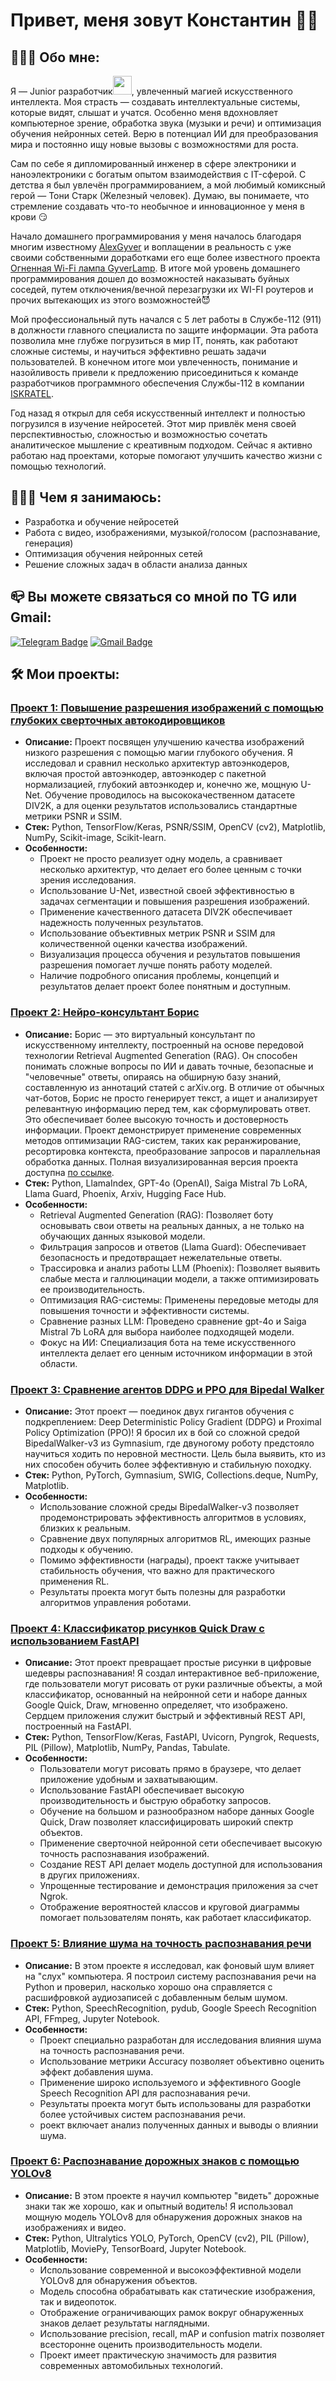 
# Привет, меня зовут Константин ✌🏻

## 👨🏻‍💻 Обо мне:

Я — Junior разработчик<img src="https://media.giphy.com/media/WUlplcMpOCEmTGBtBW/giphy.gif" width="30px">, увлеченный магией искусственного интеллекта. Моя страсть — создавать интеллектуальные системы, которые видят, слышат и учатся. Особенно меня вдохновляет компьютерное зрение, обработка звука (музыки и речи) и оптимизация обучения нейронных сетей.  Верю в потенциал ИИ для преобразования мира и постоянно ищу новые вызовы с возможностями для роста.

Сам по себе я дипломированный инженер в сфере электроники и наноэлектроники с богатым опытом взаимодействия с IT-сферой. С детства я был увлечён программированием, а мой любимый комиксный герой — Тони Старк (Железный человек). Думаю, вы понимаете, что стремление создавать что-то необычное и инновационное у меня в крови 😏

Начало домашнего программирования у меня началось благодаря многим известному [AlexGyver](https://github.com/AlexGyver) и воплащении в реальность с уже своими собственными доработками его еще более известного проекта [Огненная Wi-Fi лампа GyverLamp](https://alexgyver.ru/gyverlamp/?ysclid=m6exttd3kf258282177). В итоге мой уровень домашнего программирования дошел до возможностей наказывать буйных соседей, путем отключения/вечной перезагрузки их WI-FI роутеров и прочих вытекающих из этого возможностей😈  

Мой профессиональный путь начался с 5 лет работы в Службе-112 (911) в должности главного специалиста по защите информации. Эта работа позволила мне глубже погрузиться в мир IT, понять, как работают сложные системы, и научиться эффективно решать задачи пользователей. В конечном итоге мои увлеченность, понимание и назойливость привели к предложению присоединиться к команде разработчиков программного обеспечения Службы-112 в компании [ISKRATEL](https://iskratechno.ru/).

Год назад я открыл для себя искусственный интеллект и полностью погрузился в изучение нейросетей. Этот мир привлёк меня своей перспективностью, сложностью и возможностью сочетать аналитическое мышление с креативным подходом. Сейчас я активно работаю над проектами, которые помогают улучшить качество жизни с помощью технологий.

## 🧑🏻‍🔧 Чем я занимаюсь:
- Разработка и обучение нейросетей
- Работа с видео, изображениями, музыкой/голосом (распознавание, генерация)
- Оптимизация обучения нейронных сетей
- Решение сложных задач в области анализа данных

## 📪 Вы можете связаться со мной по TG или Gmail: 
[![Telegram Badge](https://img.shields.io/badge/-sivko_konstantin-blue?style=flat&logo=Telegram&logoColor=white)](https://t.me/sivko_konstantin) 
[![Gmail Badge](https://img.shields.io/badge/-Gmail-red?style=flat&logo=Gmail&logoColor=white)](mailto:kostique23@gmail.com)

## 🛠️ Мои проекты:
### [Проект 1: Повышение разрешения изображений с помощью глубоких сверточных автокодировщиков](https://github.com/kostique23/Image-Super-Resolution-using-Deep-Convolutional-Autoencoders)
- **Описание:** Проект посвящен улучшению качества изображений низкого разрешения с помощью магии глубокого обучения. Я исследовал и сравнил несколько архитектур автоэнкодеров, включая простой автоэнкодер, автоэнкодер с пакетной нормализацией, глубокий автоэнкодер и, конечно же, мощную U-Net. Обучение проводилось на высококачественном датасете DIV2K, а для оценки результатов использовались стандартные метрики PSNR и SSIM. 
- **Стек:** Python, TensorFlow/Keras, PSNR/SSIM, OpenCV (cv2), Matplotlib, NumPy, Scikit-image, Scikit-learn.
- **Особенности:**
    - Проект не просто реализует одну модель, а сравнивает несколько архитектур, что делает его более ценным с точки зрения исследования.
    - Использование U-Net, известной своей эффективностью в задачах сегментации и повышения разрешения изображений.
    - Применение качественного датасета DIV2K обеспечивает надежность полученных результатов.
    - Использование объективных метрик PSNR и SSIM для количественной оценки качества изображений.
    - Визуализация процесса обучения и результатов повышения разрешения помогает лучше понять работу моделей.
    - Наличие подробного описания проблемы, концепций и результатов делает проект более понятным и доступным.

### [Проект 2: Нейро-консультант Борис](https://github.com/kostique23/Neuro-consultant-Borya)
- **Описание:** Борис — это виртуальный консультант по искусственному интеллекту, построенный на основе передовой технологии Retrieval Augmented Generation (RAG). Он способен понимать сложные вопросы по ИИ и давать точные, безопасные и "человечные" ответы, опираясь на обширную базу знаний, составленную из аннотаций статей с arXiv.org. В отличие от обычных чат-ботов, Борис не просто генерирует текст, а ищет и анализирует релевантную информацию перед тем, как сформулировать ответ. Это обеспечивает более высокую точность и достоверность информации. Проект демонстрирует применение современных методов оптимизации RAG-систем, таких как реранжирование, ресортировка контекста, преобразование запросов и параллельная обработка данных. Полная визуализированная версия проекта доступна [по ссылке](https://colab.research.google.com/drive/10Y0jyhAe2t-pGRq-XTlRpox4ACmowIwr?usp=sharing).
- **Стек:** Python, LlamaIndex, GPT-4o (OpenAI), Saiga Mistral 7b LoRA, Llama Guard, Phoenix, Arxiv, Hugging Face Hub.
- **Особенности:**
    - Retrieval Augmented Generation (RAG): Позволяет боту основывать свои ответы на реальных данных, а не только на обучающих данных языковой модели.
    - Фильтрация запросов и ответов (Llama Guard): Обеспечивает безопасность и предотвращает нежелательные ответы.
    - Трассировка и анализ работы LLM (Phoenix): Позволяет выявить слабые места и галлюцинации модели, а также оптимизировать ее производительность.
    - Оптимизация RAG-системы: Применены передовые методы для повышения точности и эффективности системы.
    - Сравнение разных LLM: Проведено сравнение gpt-4o и Saiga Mistral 7b LoRA для выбора наиболее подходящей модели.
    - Фокус на ИИ: Специализация бота на теме искусственного интеллекта делает его ценным источником информации в этой области.
 
### [Проект 3: Сравнение агентов DDPG и PPO для Bipedal Walker](https://github.com/kostique23/Comparison-of-DDPG-and-PPO-Agents)
- **Описание:** Этот проект — поединок двух гигантов обучения с подкреплением: Deep Deterministic Policy Gradient (DDPG) и Proximal Policy Optimization (PPO)! Я бросил их в бой со сложной средой BipedalWalker-v3 из Gymnasium, где двуногому роботу предстояло научиться ходить по неровной местности. Цель была выявить, кто из них способен обучить более эффективную и стабильную походку.
- **Стек:** Python, PyTorch, Gymnasium, SWIG, Collections.deque, NumPy, Matplotlib.
- **Особенности:**
    - Использование сложной среды BipedalWalker-v3 позволяет продемонстрировать эффективность алгоритмов в условиях, близких к реальным.
    - Сравнение двух популярных алгоритмов RL, имеющих разные подходы к обучению.
    - Помимо эффективности (награды), проект также учитывает стабильность обучения, что важно для практического применения RL.
    - Результаты проекта могут быть полезны для разработки алгоритмов управления роботами.

### [Проект 4: Классификатор рисунков Quick Draw с использованием FastAPI](https://github.com/kostique23/Quick-Draw-Image-Classifier-with-FastAPI)
- **Описание:** Этот проект превращает простые рисунки в цифровые шедевры распознавания! Я создал интерактивное веб-приложение, где пользователи могут рисовать от руки различные объекты, а мой классификатор, основанный на нейронной сети и наборе данных Google Quick, Draw, мгновенно определяет, что изображено. Сердцем приложения служит быстрый и эффективный REST API, построенный на FastAPI. 
- **Стек:** Python, TensorFlow/Keras, FastAPI, Uvicorn, Pyngrok, Requests, PIL (Pillow), Matplotlib, NumPy, Pandas, Tabulate.
- **Особенности:**
    - Пользователи могут рисовать прямо в браузере, что делает приложение удобным и захватывающим.
    - Использование FastAPI обеспечивает высокую производительность и быструю обработку запросов.
    - Обучение на большом и разнообразном наборе данных Google Quick, Draw позволяет классифицировать широкий спектр объектов.
    - Применение сверточной нейронной сети обеспечивает высокую точность распознавания изображений.
    - Создание REST API делает модель доступной для использования в других приложениях.
    - Упрощенные тестирование и демонстрация приложения за счет Ngrok.
    - Отображение вероятностей классов и круговой диаграммы помогает пользователям понять, как работает классификатор.

### [Проект 5: Влияние шума на точность распознавания речи](https://github.com/kostique23/SpeechRecognitionAccuracy)
- **Описание:** В этом проекте я исследовал, как фоновый шум влияет на "слух" компьютера. Я построил систему распознавания речи на Python и проверил, насколько хорошо она справляется с расшифровкой аудиозаписей с добавленным белым шумом.
- **Стек:** Python, SpeechRecognition, pydub, Google Speech Recognition API, FFmpeg, Jupyter Notebook.
- **Особенности:**
    - Проект специально разработан для исследования влияния шума на точность распознавания речи.
    - Использование метрики Accuracy позволяет объективно оценить эффект добавления шума.
    - Применение широко используемого и эффективного Google Speech Recognition API для распознавания речи.
    - Результаты проекта могут быть использованы для разработки более устойчивых систем распознавания речи.
    - роект включает анализ полученных данных и выводы о влиянии шума.

### [Проект 6: Распознавание дорожных знаков с помощью YOLOv8](https://github.com/kostique23/TrafficSignDetection)
- **Описание:** В этом проекте я научил компьютер "видеть" дорожные знаки так же хорошо, как и опытный водитель! Я использовал мощную модель YOLOv8 для обнаружения дорожных знаков на изображениях и видео.
- **Стек:** Python, Ultralytics YOLO, PyTorch, OpenCV (cv2), PIL (Pillow), Matplotlib, MoviePy, TensorBoard, Jupyter Notebook.
- **Особенности:**
    - Использование современной и высокоэффективной модели YOLOv8 для обнаружения объектов.
    - Модель способна обрабатывать как статические изображения, так и видеопоток.
    - Отображение ограничивающих рамок вокруг обнаруженных знаков делает результаты наглядными.
    - Использование precision, recall, mAP и confusion matrix позволяет всесторонне оценить производительность модели.
    - Проект имеет практическую значимость для развития современных автомобильных технологий.
